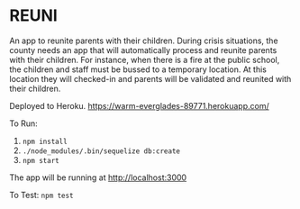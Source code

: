 # REUNI
An app to reunite parents with their children. 
During crisis situations, the county needs an app that will automatically process and reunite parents with their children.
For instance, when there is a fire at the public school, the children and staff must be bussed to a temporary location. At this location they will checked-in and parents will be validated and reunited with their children.

Deployed to Heroku.  https://warm-everglades-89771.herokuapp.com/

To Run:
1. `npm install`
2. `./node_modules/.bin/sequelize db:create`
3. `npm start`

The app will be running at [http://localhost:3000](http://localhost:3000)

To Test: `npm test`

